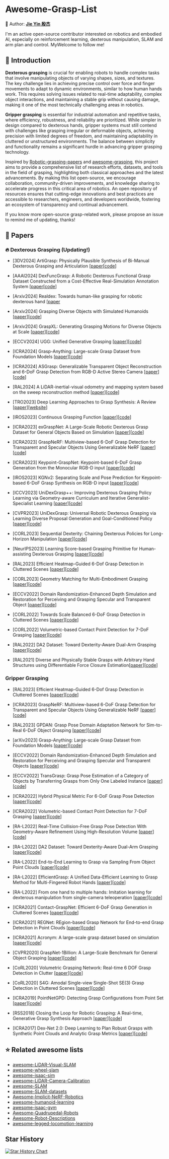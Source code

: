 # Awesome-Grasp-List

💎 Author: [**Jie Yin 殷杰**](https://github.com/sjtuyinjie)


I'm an active open-source contributor interested on robotics and embodied AI, especially on reinforcement learning, dexterous manipulation, SLAM and arm plan and control. MyWelcome to follow me!

## 📝 Introduction

**Dexterous grasping** is crucial for enabling robots to handle complex tasks that involve manipulating objects of varying shapes, sizes, and textures. The key challenge lies in achieving precise control over force and finger movements to adapt to dynamic environments, similar to how human hands work. This requires solving issues related to real-time adaptability, complex object interactions, and maintaining a stable grip without causing damage, making it one of the most technically challenging areas in robotics.

**Gripper grasping** is essential for industrial automation and repetitive tasks, where efficiency, robustness, and reliability are prioritized. While simpler in design compared to dexterous hands, gripper systems must still contend with challenges like grasping irregular or deformable objects, achieving precision with limited degrees of freedom, and maintaining adaptability in cluttered or unstructured environments. The balance between simplicity and functionality remains a significant hurdle in advancing gripper grasping technology.

Inspired by [Robotic-grasping-papers](https://github.com/rhett-chen/Robotic-grasping-papers) and [awesome-grasping](https://github.com/Po-Jen/awesome-grasping), this project aims to provide a comprehensive list of research efforts, datasets, and tools in the field of grasping, highlighting both classical approaches and the latest advancements. By making this list open-source, we encourage collaboration, community-driven improvements, and knowledge sharing to accelerate progress in this critical area of robotics. An open repository of resources ensures that cutting-edge innovations and best practices are accessible to researchers, engineers, and developers worldwide, fostering an ecosystem of transparency and continual advancement.

If you know more open-source grasp-related work, please propose an issue to remind me of updating, thanks!


## 🚩 Papers

### 🔥 Dexterous Grasping (Updating!)
- [3DV2024] ArtiGrasp: Physically Plausible Synthesis of Bi-Manual Dexterous Grasping and Articulation [[paper](https://arxiv.org/pdf/2309.03891)[[code](https://github.com/zdchan/artigrasp)]

- [AAAI2024] DexFuncGrasp: A Robotic Dexterous Functional Grasp Dataset Constructed from a Cost-Effective Real-Simulation Annotation System [[paper](https://ojs.aaai.org/index.php/AAAI/article/download/28897/29706)[[code](https://github.com/hjlllll/DexFuncGrasp)]

- [Arxiv2024] Realdex: Towards human-like grasping for robotic dexterous hand [[paper](https://arxiv.org/pdf/2402.13853)


- [Arxiv2024] Grasping Diverse Objects with Simulated Humanoids [[paper](https://arxiv.org/pdf/2407.11385)][[code](https://www.zhengyiluo.com/Omnigrasp-Site/)]
  
- [Arxiv2024] GraspXL: Generating Grasping Motions for Diverse Objects at Scale [[paper](https://arxiv.org/pdf/2403.19649)][[code](https://github.com/zdchan/GraspXL)]
  
- [ECCV2024] UGG: Unified Generative Grasping [[paper](https://arxiv.org/abs/2311.16917)][[code](https://github.com/Jiaxin-Lu/ugg)]

- [ICRA2024] Grasp-Anything: Large-scale Grasp Dataset from Foundation Models [[paper](https://arxiv.org/pdf/2309.09818)][[code](https://github.com/andvg3/Grasp-Anything)]

- [ICRA2024] ASGrasp: Generalizable Transparent Object Reconstruction and 6-DoF Grasp Detection from RGB-D Active Stereo Camera [[paper](https://arxiv.org/pdf/2405.05648)][[code](https://github.com/jun7-shi/ASGrasp)]
  
- [RAL2024] A LiDAR-inertial-visual odometry and mapping system based on the sweep reconstruction method [[paper](https://xplorestaging.ieee.org/document/10501952)][[code](https://github.com/ZikangYuan/sr_livo)]

- [TRO2023] Deep Learning Approaches to Grasp Synthesis: A Review [[paper](https://arxiv.org/pdf/2207.02556)][[website](https://rhys-newbury.github.io/projects/6dof/)]


- [IROS2023] Continuous Grasping Function [[paper](https://arxiv.org/abs/2207.05053)][[code](https://github.com/jianglongye/cgf)]

- [ICRA2023] exGraspNet: A Large-Scale Robotic Dexterous Grasp Dataset for General Objects Based on Simulation [[paper](https://ieeexplore.ieee.org/abstract/document/10404014)][[code](https://github.com/PKU-EPIC/DexGraspNet)]

- [ICRA2023] GraspNeRF: Multiview-based 6-DoF Grasp Detection for Transparent and Specular Objects Using Generalizable NeRF [[paper](https://arxiv.org/abs/2210.06575)][[code](https://github.com/PKU-EPIC/GraspNeRF)]

- [ICRA2023] Keypoint-GraspNet: Keypoint-based 6-DoF Grasp Generation from the Monocular RGB-D input [[paper](https://arxiv.org/abs/2209.08752)][[code](https://github.com/ivalab/KGN)]

- [IROS2023]  KGNv2: Separating Scale and Pose Prediction for Keypoint-based 6-DoF Grasp Synthesis on RGB-D input [[paper](https://arxiv.org/abs/2303.05617)][[code](https://github.com/ivalab/KGN)]
  
- [ICCV2023] UniDexGrasp++: Improving Dexterous Grasping Policy Learning via Geometry-aware Curriculum and Iterative Generalist-Specialist Learning [[paper](https://arxiv.org/abs/2304.00464)][[code](https://github.com/PKU-EPIC/UniDexGrasp2)]

- [CVPR2023] UniDexGrasp: Universal Robotic Dexterous Grasping via Learning Diverse Proposal Generation and Goal-Conditioned Policy [[paper](https://arxiv.org/abs/2303.00938)][[code](https://github.com/PKU-EPIC/UniDexGrasp)]

- [CORL2023] Sequential Dexterity: Chaining Dexterous Policies for Long-Horizon Manipulation [[paper](https://arxiv.org/pdf/2309.00987)][[code](https://github.com/sequential-dexterity/SeqDex)]
  
- [NeurIPS2023] Learning Score-based Grasping Primitive for Human-assisting Dexterous Grasping [[paper](https://arxiv.org/abs/2309.06038)][[code](https://github.com/tianhaowuhz/human-assisting-dex-grasp)]

- [RAL2023] Efficient Heatmap-Guided 6-Dof Grasp Detection in Cluttered Scenes [[paper](https://ieeexplore.ieee.org/document/10168242)][[code](https://github.com/THU-VCLab/HGGD)]

- [CORL2023] Geometry Matching for Multi-Embodiment Grasping [[paper](https://proceedings.mlr.press/v229/attarian23a/attarian23a.pdf)][[code](https://github.com/google-deepmind/geomatch)]

- [ECCV2022] Domain Randomization-Enhanced Depth Simulation and Restoration for Perceiving and Grasping Specular and Transparent Object [[paper](https://arxiv.org/abs/2208.03792)][[code](https://github.com/PKU-EPIC/DREDS)]

- [CORL2022] Towards Scale Balanced 6-DoF Grasp Detection in Cluttered Scenes [[paper](https://arxiv.org/pdf/2212.05275)][[code](https://github.com/mahaoxiang822/Scale-Balanced-Grasp)]

- [CORL2022] Volumetric-based Contact Point Detection for 7-DoF Grasping [[paper](https://openreview.net/pdf?id=SrSCqW4dq9)][[code](https://github.com/caijunhao/vcpd)]

- [RAL2022] DA2 Dataset: Toward Dexterity-Aware Dual-Arm Grasping [[paper](https://arxiv.org/pdf/2208.00408)][[code](https://github.com/ymxlzgy/DA2)]


- [RAL2021] Diverse and Physically Stable Grasps with Arbitrary Hand Structures using Differentiable Force Closure Estimation[[paper](https://arxiv.org/pdf/2104.09194)][[code](https://github.com/tengyu-liu/diverse-and-stable-grasp)]

### Gripper Grasping
- [RAL2023] Efficient Heatmap-Guided 6-Dof Grasp Detection in Cluttered Scenes [[paper](https://ieeexplore.ieee.org/document/10168242)][[code](https://github.com/THU-VCLab/HGGD)]
  
- [ICRA2023] GraspNeRF: Multiview-based 6-DoF Grasp Detection for Transparent and Specular Objects Using Generalizable NeRF [[paper](https://arxiv.org/pdf/2210.06575.pdf)][[code](https://github.com/PKU-EPIC/GraspNeRF)]

- [RAL2023] GPDAN: Grasp Pose Domain Adaptation Network for Sim-to-Real 6-DoF Object Grasping [[paper](https://ieeexplore.ieee.org/abstract/document/10153686)][[code](https://github.com/Wenxuan-1119/GPDAN)]

- [arXiv2023] Grasp-Anything: Large-scale Grasp Dataset from Foundation Models [[paper](https://arxiv.org/pdf/2309.09818.pdf)][[code](https://github.com/andvg3/Grasp-Anything)]

- [ECCV2022] Domain Randomization-Enhanced Depth Simulation and Restoration for Perceiving and Grasping Specular and Transparent Objects [[paper](https://arxiv.org/pdf/2208.03792.pdf)][[code](https://github.com/PKU-EPIC/DREDS)]

- [ECCV2022] TransGrasp: Grasp Pose Estimation of a Category of Objects by Transferring Grasps from Only One Labeled Instance [[paper](https://arxiv.org/pdf/2207.07861.pdf)][[code](https://github.com/yanjh97/TransGrasp)]

- [ICRA2022] Hybrid Physical Metric For 6-DoF Grasp Pose Detection [[paper](https://arxiv.org/pdf/2206.11141.pdf)][[code](https://github.com/luyh20/FGC-GraspNet)]

- [ICRA2022] Volumetric-based Contact Point Detection for 7-DoF Grasping [[paper](https://openreview.net/pdf?id=SrSCqW4dq9)][[code](https://github.com/caijunhao/vcpd)]

- [RA-L2022] Real-Time Collision-Free Grasp Pose Detection With Geometry-Aware Refinement Using High-Resolution Volume [[paper](https://ieeexplore.ieee.org/abstract/document/9681231)][[code](https://github.com/caijunhao/VPNet)]

- [RA-L2022] DA2 Dataset: Toward Dexterity-Aware Dual-Arm Grasping [[paper](https://arxiv.org/pdf/2208.00408.pdf)][[code](https://github.com/ymxlzgy/DA2)]

- [RA-L2022] End-to-End Learning to Grasp via Sampling From Object Point Clouds [[paper](https://arxiv.org/pdf/2203.05585.pdf)][[code](https://github.com/antoalli/L2G)]

- [RA-L2022] EfficientGrasp: A Unified Data-Efficient Learning to Grasp Method for Multi-Fingered Robot Hands [[paper](https://arxiv.org/pdf/2206.15159.pdf)][[code](https://github.com/kelinos/efficient_grasp)]

- [RA-L2022] From one hand to multiple hands: Imitation learning for dexterous manipulation from single-camera teleoperation [[paper](https://arxiv.org/pdf/2204.12490)][[code](https://github.com/yzqin/dex-hand-teleop)]


- [ICRA2021] Contact-GraspNet: Efficient 6-DoF Grasp Generation in Cluttered Scenes [[paper](https://arxiv.org/pdf/2103.14127.pdf)][[code](https://github.com/NVlabs/contact_graspnet)]

- [ICRA2021] REGNet: REgion-based Grasp Network for End-to-end Grasp Detection in Point Clouds [[paper](https://arxiv.org/pdf/2002.12647v1.pdf)][[code](https://github.com/lu-kuang/REGNet)]

- [ICRA2021] Acronym: A large-scale grasp dataset based on simulation [[paper](https://arxiv.org/pdf/2011.09584.pdf)][[code](https://github.com/NVlabs/acronym)]

- [CVPR2020] GraspNet-1Billion: A Large-Scale Benchmark for General Object Grasping [[paper](http://openaccess.thecvf.com/content_CVPR_2020/papers/Fang_GraspNet-1Billion_A_Large-Scale_Benchmark_for_General_Object_Grasping_CVPR_2020_paper.pdf)][[code](https://github.com/graspnet)]

- [CoRL2020] Volumetric Grasping Network: Real-time 6 DOF Grasp Detection in Clutter [[paper](https://arxiv.org/pdf/2101.01132.pdf)][[code](https://github.com/ethz-asl/vgn)]

- [CoRL2020] S4G: Amodal Single-view Single-Shot SE(3) Grasp Detection in Cluttered Scenes [[paper](https://arxiv.org/pdf/1910.14218.pdf)][[code](https://github.com/yzqin/s4g-release)]

- [ICRA2019] PointNetGPD: Detecting Grasp Configurations from Point Set [[paper](https://web.cs.ucla.edu/~xm/file/pointnetgpd_icra19.pdf)][[code](https://github.com/lianghongzhuo/PointNetGPD)]

- [RSS2018] Closing the Loop for Robotic Grasping: A Real-time, Generative Grasp Synthesis Approach [[paper](https://arxiv.org/pdf/1804.05172.pdf)][[code](https://github.com/dougsm/ggcnn)] 

- [ICRA2017] Dex-Net 2.0: Deep Learning to Plan Robust Grasps with Synthetic Point Clouds and Analytic Grasp Metrics [[paper](https://arxiv.org/pdf/1703.09312.pdf)][[code](https://github.com/BerkeleyAutomation/dex-net)]
  
## ⭐️ Related awesome lists

- [awesome-LiDAR-Visual-SLAM](https://github.com/sjtuyinjie/awesome-LiDAR-Visual-SLAM)
- [awesome-wheel-slam](https://github.com/sjtuyinjie/awesome-wheel-slam)
- [awesome-isaac-sim](https://github.com/sjtuyinjie/awesome-isaac-sim)
- [awesome-LiDAR-Camera-Calibration](https://github.com/Deephome/Awesome-LiDAR-Camera-Calibration)
- [awesome-SLAM](https://github.com/SilenceOverflow/Awesome-SLAM)
- [awesome-SLAM-datasets](https://github.com/youngguncho/awesome-slam-datasets)
- [Awesome-Implicit-NeRF-Robotics](https://github.com/zubair-irshad/Awesome-Implicit-NeRF-Robotics)
- [awesome-humanoid-learning](https://github.com/jonyzhang2023/awesome-humanoid-learning)
- [awesome-isaac-gym](https://github.com/wangcongrobot/awesome-isaac-gym)
- [Awesome-Quadrupedal-Robots](https://github.com/curieuxjy/Awesome_Quadrupedal_Robots)
- [Awesome-Robot-Descriptions](https://github.com/robot-descriptions/awesome-robot-descriptions)
- [awesome-legged-locomotion-learning](https://github.com/gaiyi7788/awesome-legged-locomotion-learning)

## Star History

[![Star History Chart](https://api.star-history.com/svg?repos=sjtuyinjie/Awesome-Grasp-List&type=Timeline)](https://star-history.com/#Ashutosh00710/github-readme-activity-graph&Timeline)
